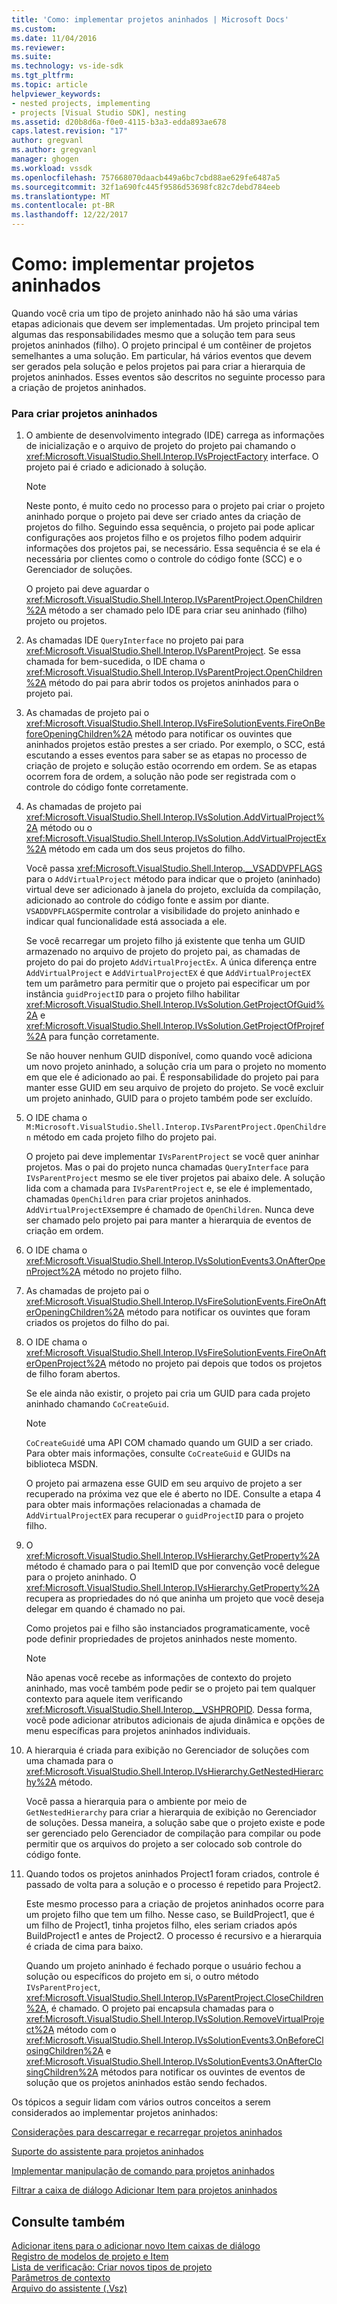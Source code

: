 ```yaml
---
title: 'Como: implementar projetos aninhados | Microsoft Docs'
ms.custom: 
ms.date: 11/04/2016
ms.reviewer: 
ms.suite: 
ms.technology: vs-ide-sdk
ms.tgt_pltfrm: 
ms.topic: article
helpviewer_keywords:
- nested projects, implementing
- projects [Visual Studio SDK], nesting
ms.assetid: d20b8d6a-f0e0-4115-b3a3-edda893ae678
caps.latest.revision: "17"
author: gregvanl
ms.author: gregvanl
manager: ghogen
ms.workload: vssdk
ms.openlocfilehash: 757668070daacb449a6bc7cbd88ae629fe6487a5
ms.sourcegitcommit: 32f1a690fc445f9586d53698fc82c7debd784eeb
ms.translationtype: MT
ms.contentlocale: pt-BR
ms.lasthandoff: 12/22/2017
---
```

# <a name="how-to-implement-nested-projects"></a>Como: implementar projetos aninhados
Quando você cria um tipo de projeto aninhado não há são uma várias etapas adicionais que devem ser implementadas. Um projeto principal tem algumas das responsabilidades mesmo que a solução tem para seus projetos aninhados (filho). O projeto principal é um contêiner de projetos semelhantes a uma solução. Em particular, há vários eventos que devem ser gerados pela solução e pelos projetos pai para criar a hierarquia de projetos aninhados. Esses eventos são descritos no seguinte processo para a criação de projetos aninhados.  
  
### <a name="to-create-nested-projects"></a>Para criar projetos aninhados  
  
1.  O ambiente de desenvolvimento integrado (IDE) carrega as informações de inicialização e o arquivo de projeto do projeto pai chamando o <xref:Microsoft.VisualStudio.Shell.Interop.IVsProjectFactory> interface. O projeto pai é criado e adicionado à solução.  
  
    > [!NOTE]
    >  Neste ponto, é muito cedo no processo para o projeto pai criar o projeto aninhado porque o projeto pai deve ser criado antes da criação de projetos do filho. Seguindo essa sequência, o projeto pai pode aplicar configurações aos projetos filho e os projetos filho podem adquirir informações dos projetos pai, se necessário. Essa sequência é se ela é necessária por clientes como o controle do código fonte (SCC) e o Gerenciador de soluções.  
  
     O projeto pai deve aguardar o <xref:Microsoft.VisualStudio.Shell.Interop.IVsParentProject.OpenChildren%2A> método a ser chamado pelo IDE para criar seu aninhado (filho) projeto ou projetos.  
  
2.  As chamadas IDE `QueryInterface` no projeto pai para <xref:Microsoft.VisualStudio.Shell.Interop.IVsParentProject>. Se essa chamada for bem-sucedida, o IDE chama o <xref:Microsoft.VisualStudio.Shell.Interop.IVsParentProject.OpenChildren%2A> método do pai para abrir todos os projetos aninhados para o projeto pai.  
  
3.  As chamadas de projeto pai o <xref:Microsoft.VisualStudio.Shell.Interop.IVsFireSolutionEvents.FireOnBeforeOpeningChildren%2A> método para notificar os ouvintes que aninhados projetos estão prestes a ser criado. Por exemplo, o SCC, está escutando a esses eventos para saber se as etapas no processo de criação de projeto e solução estão ocorrendo em ordem. Se as etapas ocorrem fora de ordem, a solução não pode ser registrada com o controle do código fonte corretamente.  
  
4.  As chamadas de projeto pai <xref:Microsoft.VisualStudio.Shell.Interop.IVsSolution.AddVirtualProject%2A> método ou o <xref:Microsoft.VisualStudio.Shell.Interop.IVsSolution.AddVirtualProjectEx%2A> método em cada um dos seus projetos do filho.  
  
     Você passa <xref:Microsoft.VisualStudio.Shell.Interop.__VSADDVPFLAGS> para o `AddVirtualProject` método para indicar que o projeto (aninhado) virtual deve ser adicionado à janela do projeto, excluída da compilação, adicionado ao controle do código fonte e assim por diante. `VSADDVPFLAGS`permite controlar a visibilidade do projeto aninhado e indicar qual funcionalidade está associada a ele.  
  
     Se você recarregar um projeto filho já existente que tenha um GUID armazenado no arquivo de projeto do projeto pai, as chamadas de projeto do pai do projeto `AddVirtualProjectEx`. A única diferença entre `AddVirtualProject` e `AddVirtualProjectEX` é que `AddVirtualProjectEX` tem um parâmetro para permitir que o projeto pai especificar um por instância `guidProjectID` para o projeto filho habilitar <xref:Microsoft.VisualStudio.Shell.Interop.IVsSolution.GetProjectOfGuid%2A> e <xref:Microsoft.VisualStudio.Shell.Interop.IVsSolution.GetProjectOfProjref%2A> para função corretamente.  
  
     Se não houver nenhum GUID disponível, como quando você adiciona um novo projeto aninhado, a solução cria um para o projeto no momento em que ele é adicionado ao pai. É responsabilidade do projeto pai para manter esse GUID em seu arquivo de projeto do projeto. Se você excluir um projeto aninhado, GUID para o projeto também pode ser excluído.  
  
5.  O IDE chama o `M:Microsoft.VisualStudio.Shell.Interop.IVsParentProject.OpenChildren` método em cada projeto filho do projeto pai.  
  
     O projeto pai deve implementar `IVsParentProject` se você quer aninhar projetos. Mas o pai do projeto nunca chamadas `QueryInterface` para `IVsParentProject` mesmo se ele tiver projetos pai abaixo dele. A solução lida com a chamada para `IVsParentProject` e, se ele é implementado, chamadas `OpenChildren` para criar projetos aninhados. `AddVirtualProjectEX`sempre é chamado de `OpenChildren`. Nunca deve ser chamado pelo projeto pai para manter a hierarquia de eventos de criação em ordem.  
  
6.  O IDE chama o <xref:Microsoft.VisualStudio.Shell.Interop.IVsSolutionEvents3.OnAfterOpenProject%2A> método no projeto filho.  
  
7.  As chamadas de projeto pai o <xref:Microsoft.VisualStudio.Shell.Interop.IVsFireSolutionEvents.FireOnAfterOpeningChildren%2A> método para notificar os ouvintes que foram criados os projetos do filho do pai.  
  
8.  O IDE chama o <xref:Microsoft.VisualStudio.Shell.Interop.IVsFireSolutionEvents.FireOnAfterOpenProject%2A> método no projeto pai depois que todos os projetos de filho foram abertos.  
  
     Se ele ainda não existir, o projeto pai cria um GUID para cada projeto aninhado chamando `CoCreateGuid`.  
  
    > [!NOTE]
    >  `CoCreateGuid`é uma API COM chamado quando um GUID a ser criado. Para obter mais informações, consulte `CoCreateGuid` e GUIDs na biblioteca MSDN.  
  
     O projeto pai armazena esse GUID em seu arquivo de projeto a ser recuperado na próxima vez que ele é aberto no IDE. Consulte a etapa 4 para obter mais informações relacionadas a chamada de `AddVirtualProjectEX` para recuperar o `guidProjectID` para o projeto filho.  
  
9. O <xref:Microsoft.VisualStudio.Shell.Interop.IVsHierarchy.GetProperty%2A> método é chamado para o pai ItemID que por convenção você delegue para o projeto aninhado. O <xref:Microsoft.VisualStudio.Shell.Interop.IVsHierarchy.GetProperty%2A> recupera as propriedades do nó que aninha um projeto que você deseja delegar em quando é chamado no pai.  
  
     Como projetos pai e filho são instanciados programaticamente, você pode definir propriedades de projetos aninhados neste momento.  
  
    > [!NOTE]
    >  Não apenas você recebe as informações de contexto do projeto aninhado, mas você também pode pedir se o projeto pai tem qualquer contexto para aquele item verificando <xref:Microsoft.VisualStudio.Shell.Interop.__VSHPROPID>. Dessa forma, você pode adicionar atributos adicionais de ajuda dinâmica e opções de menu específicas para projetos aninhados individuais.  
  
10. A hierarquia é criada para exibição no Gerenciador de soluções com uma chamada para o <xref:Microsoft.VisualStudio.Shell.Interop.IVsHierarchy.GetNestedHierarchy%2A> método.  
  
     Você passa a hierarquia para o ambiente por meio de `GetNestedHierarchy` para criar a hierarquia de exibição no Gerenciador de soluções. Dessa maneira, a solução sabe que o projeto existe e pode ser gerenciado pelo Gerenciador de compilação para compilar ou pode permitir que os arquivos do projeto a ser colocado sob controle do código fonte.  
  
11. Quando todos os projetos aninhados Project1 foram criados, controle é passado de volta para a solução e o processo é repetido para Project2.  
  
     Este mesmo processo para a criação de projetos aninhados ocorre para um projeto filho que tem um filho. Nesse caso, se BuildProject1, que é um filho de Project1, tinha projetos filho, eles seriam criados após BuildProject1 e antes de Project2. O processo é recursivo e a hierarquia é criada de cima para baixo.  
  
     Quando um projeto aninhado é fechado porque o usuário fechou a solução ou específicos do projeto em si, o outro método `IVsParentProject`, <xref:Microsoft.VisualStudio.Shell.Interop.IVsParentProject.CloseChildren%2A>, é chamado. O projeto pai encapsula chamadas para o <xref:Microsoft.VisualStudio.Shell.Interop.IVsSolution.RemoveVirtualProject%2A> método com o <xref:Microsoft.VisualStudio.Shell.Interop.IVsSolutionEvents3.OnBeforeClosingChildren%2A> e <xref:Microsoft.VisualStudio.Shell.Interop.IVsSolutionEvents3.OnAfterClosingChildren%2A> métodos para notificar os ouvintes de eventos de solução que os projetos aninhados estão sendo fechados.  
  
 Os tópicos a seguir lidam com vários outros conceitos a serem considerados ao implementar projetos aninhados:  
  
 [Considerações para descarregar e recarregar projetos aninhados](../../extensibility/internals/considerations-for-unloading-and-reloading-nested-projects.md)  
  
 [Suporte do assistente para projetos aninhados](../../extensibility/internals/wizard-support-for-nested-projects.md)  
  
 [Implementar manipulação de comando para projetos aninhados](../../extensibility/internals/implementing-command-handling-for-nested-projects.md)  
  
 [Filtrar a caixa de diálogo Adicionar Item para projetos aninhados](../../extensibility/internals/filtering-the-additem-dialog-box-for-nested-projects.md)  
  
## <a name="see-also"></a>Consulte também  
 [Adicionar itens para o adicionar novo Item caixas de diálogo](../../extensibility/internals/adding-items-to-the-add-new-item-dialog-boxes.md)   
 [Registro de modelos de projeto e Item](../../extensibility/internals/registering-project-and-item-templates.md)   
 [Lista de verificação: Criar novos tipos de projeto](../../extensibility/internals/checklist-creating-new-project-types.md)   
 [Parâmetros de contexto](../../extensibility/internals/context-parameters.md)   
 [Arquivo do assistente (.Vsz)](../../extensibility/internals/wizard-dot-vsz-file.md)